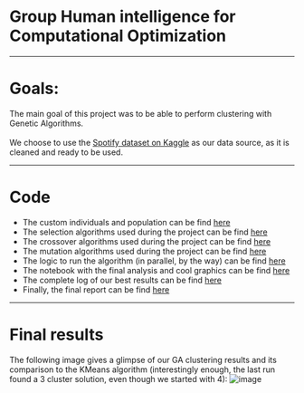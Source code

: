 # Group Human intelligence for Computational Optimization
----

# Goals:
The main goal of this project was to be able to perform clustering with Genetic Algorithms. <br>
<br>
We choose to use the [Spotify dataset on Kaggle](https://www.kaggle.com/datasets/vatsalmavani/spotify-dataset) as our data source, as it is cleaned and ready to be used.<br>

----
# Code
* The custom individuals and population can be find [here](genetic/algorithm/mendel.py)
* The selection algorithms used during the project can be find [here](genetic/selection/selection.py)
* The crossover algorithms used during the project can be find [here](genetic/crossover/crossover.py)
* The mutation algorithms used during the project can be find [here](genetic/mutation/mutation.py)
* The logic to run the algorithm (in parallel, by the way) can be find [here](genetic/main.py)
* The notebook with the final analysis and cool graphics can be find [here](notebooks/final_findings.ipynb)
* The complete log of our best results can be find [here](results.txt)
* Finally, the final report can be find [here](about:blank)

---
# Final results
The following image gives a glimpse of our GA clustering results and its comparison to the KMeans algorithm (interestingly enough, the last run found a 3 cluster solution, even though we started with 4): 
![image](https://github.com/vitorsouton/cifo/assets/83122002/5541bf24-2b17-459d-8355-f3515b996da6)

